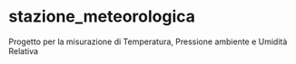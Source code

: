 # stazione_meteorologica
Progetto per la misurazione di Temperatura, Pressione ambiente e Umidità Relativa
